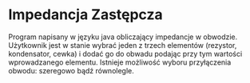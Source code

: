 # Impedancja Zastępcza

Program napisany w języku java obliczający impedancje w obwodzie.
Użytkownik jest w stanie wybrać jeden z trzech elementów (rezystor, kondensator, cewka) i dodać go do obwadu podając przy tym wartości wprowadzanego elementu.
Istnieje możliwość wyboru przyłączenia obwodu: szeregowo bądź równolegle.
